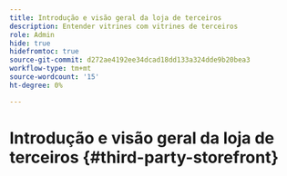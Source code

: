 ```yaml
---
title: Introdução e visão geral da loja de terceiros
description: Entender vitrines com vitrines de terceiros
role: Admin
hide: true
hidefromtoc: true
source-git-commit: d272ae4192ee34dcad18dd133a324dde9b20bea3
workflow-type: tm+mt
source-wordcount: '15'
ht-degree: 0%

---
```



# Introdução e visão geral da loja de terceiros {#third-party-storefront}
